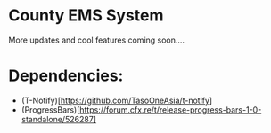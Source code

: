 # County EMS System

More updates and cool features coming soon....

# Dependencies:
- (T-Notify)[https://github.com/TasoOneAsia/t-notify]
- (ProgressBars)[https://forum.cfx.re/t/release-progress-bars-1-0-standalone/526287]
